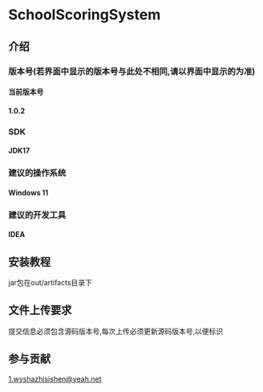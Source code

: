 # SchoolScoringSystem

## 介绍

### 版本号(若界面中显示的版本号与此处不相同,请以界面中显示的为准)

#### 当前版本号

#### 1.0.2

### SDK

#### JDK17

### 建议的操作系统

#### Windows 11

### 建议的开发工具

#### IDEA

## 安装教程

jar包在out/artifacts目录下

## 文件上传要求

提交信息必须包含源码版本号,每次上传必须更新源码版本号,以便标识

## 参与贡献

1.wyshazhisishen@yeah.net